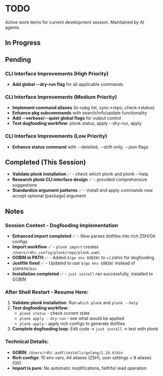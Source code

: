 # TODO

Active work items for current development session. Maintained by AI agents.

## In Progress

## Pending

### CLI Interface Improvements (High Priority)
- **Add global --dry-run flag** for all applicable commands

### CLI Interface Improvements (Medium Priority)  
- **Implement command aliases** (ls→pkg list, sync→repo, check→status)
- **Enhance pkg subcommands** with search/info/update functionality
- **Add --verbose/--quiet global flags** for output control
- **Test dogfooding workflow**: plonk status, apply --dry-run, apply

### CLI Interface Improvements (Low Priority)
- **Enhance status command** with --detailed, --drift-only, --json flags

## Completed (This Session)
- **Validate plonk installation** ✅ - check which plonk and plonk --help
- **Research plonk CLI interface design** ✅ - provided comprehensive suggestions
- **Standardize argument patterns** ✅ - install and apply commands now accept optional [package] argument

## Notes

### Session Context - Dogfooding Implementation
- **Enhanced import completed** ✅ - Now parses dotfiles into rich ZSH/Git configs
- **Import workflow** ✅ - `plonk import` creates `/Users/rdh/.config/plonk/repo/plonk.yaml` 
- **GOBIN in PATH** ✅ - Added `$(go env GOBIN)` to ~/.zshrc for dogfooding
- **Justfile fixed** ✅ - Updated to use `$(go env GOBIN)` instead of `$GOPATH/bin`
- **Installation completed** ✅ - `just install` ran successfully, installed to GOBIN

### After Shell Restart - Resume Here:
1. **Validate plonk installation**: Run `which plonk` and `plonk --help`
2. **Test dogfooding workflow**: 
   - `plonk status` - check current state
   - `plonk apply --dry-run` - see what would be applied  
   - `plonk apply` - apply rich configs to generate dotfiles
3. **Complete dogfooding loop**: Edit code → `just install` → test with plonk

### Technical Details:
- **GOBIN**: `/Users/rdh/.asdf/installs/golang/1.24.4/bin` 
- **Rich configs**: 10 env vars, 44 aliases (ZSH), user settings + 8 aliases (Git)
- **Import is pure**: No automatic modifications, faithful read operation